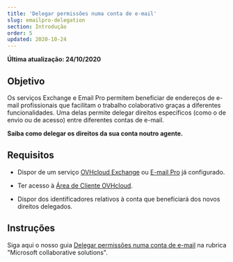 ```yaml
---
title: 'Delegar permissões numa conta de e-mail'
slug: emailpro-delegation
section: Introdução
order: 5
updated: 2020-10-24
---
```


**Última atualização: 24/10/2020**

## Objetivo

Os serviços Exchange e Email Pro permitem beneficiar de endereços de e-mail profissionais que facilitam o trabalho colaborativo graças a diferentes funcionalidades. Uma delas permite delegar direitos específicos (como o de envio ou de acesso) entre diferentes contas de e-mail.

**Saiba como delegar os direitos da sua conta  noutro agente.**

## Requisitos

- Dispor de um serviço [OVHcloud Exchange](https://www.ovhcloud.com/pt/emails/hosted-exchange/) ou [E-mail Pro](https://www.ovhcloud.com/pt/emails/email-pro/) já configurado.

- Ter acesso à [Área de Cliente OVHcloud](https://www.ovh.com/auth/?action=gotomanager&from=https://www.ovh.pt/&ovhSubsidiary=pt).
- Dispor dos identificadores relativos à conta  que beneficiará dos novos direitos delegados.

## Instruções

Siga aqui o nosso guia [Delegar permissões numa conta de e-mail](https://docs.ovh.com/pt/microsoft-collaborative-solutions/exchange_3013_atribuir_permissoes_full_access_a_uma_conta/) na rubrica "Microsoft collaborative solutions".